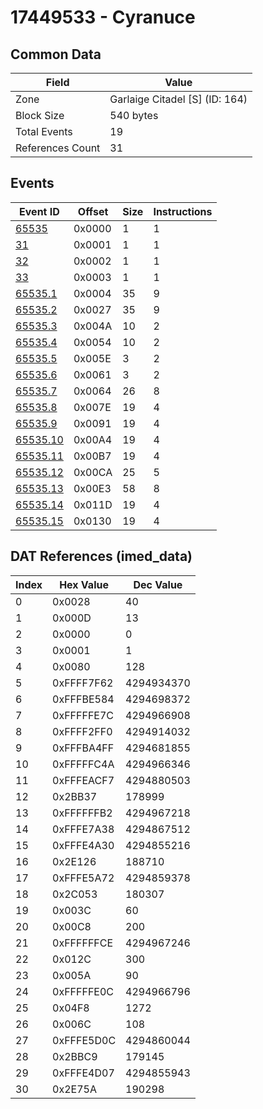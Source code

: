 # 17449533 - Cyranuce

## Common Data

| Field            | Value                          |
|------------------|--------------------------------|
| Zone             | Garlaige Citadel [S] (ID: 164) |
| Block Size       | 540 bytes                      |
| Total Events     | 19                             |
| References Count | 31                             |

## Events

| Event ID                  | Offset   |   Size |   Instructions |
|---------------------------|----------|--------|----------------|
| [65535](./65535.md)       | 0x0000   |      1 |              1 |
| [31](./31.md)             | 0x0001   |      1 |              1 |
| [32](./32.md)             | 0x0002   |      1 |              1 |
| [33](./33.md)             | 0x0003   |      1 |              1 |
| [65535.1](./65535.1.md)   | 0x0004   |     35 |              9 |
| [65535.2](./65535.2.md)   | 0x0027   |     35 |              9 |
| [65535.3](./65535.3.md)   | 0x004A   |     10 |              2 |
| [65535.4](./65535.4.md)   | 0x0054   |     10 |              2 |
| [65535.5](./65535.5.md)   | 0x005E   |      3 |              2 |
| [65535.6](./65535.6.md)   | 0x0061   |      3 |              2 |
| [65535.7](./65535.7.md)   | 0x0064   |     26 |              8 |
| [65535.8](./65535.8.md)   | 0x007E   |     19 |              4 |
| [65535.9](./65535.9.md)   | 0x0091   |     19 |              4 |
| [65535.10](./65535.10.md) | 0x00A4   |     19 |              4 |
| [65535.11](./65535.11.md) | 0x00B7   |     19 |              4 |
| [65535.12](./65535.12.md) | 0x00CA   |     25 |              5 |
| [65535.13](./65535.13.md) | 0x00E3   |     58 |              8 |
| [65535.14](./65535.14.md) | 0x011D   |     19 |              4 |
| [65535.15](./65535.15.md) | 0x0130   |     19 |              4 |

## DAT References (imed_data)

|   Index | Hex Value   |   Dec Value |
|---------|-------------|-------------|
|       0 | 0x0028      |          40 |
|       1 | 0x000D      |          13 |
|       2 | 0x0000      |           0 |
|       3 | 0x0001      |           1 |
|       4 | 0x0080      |         128 |
|       5 | 0xFFFF7F62  |  4294934370 |
|       6 | 0xFFFBE584  |  4294698372 |
|       7 | 0xFFFFFE7C  |  4294966908 |
|       8 | 0xFFFF2FF0  |  4294914032 |
|       9 | 0xFFFBA4FF  |  4294681855 |
|      10 | 0xFFFFFC4A  |  4294966346 |
|      11 | 0xFFFEACF7  |  4294880503 |
|      12 | 0x2BB37     |      178999 |
|      13 | 0xFFFFFFB2  |  4294967218 |
|      14 | 0xFFFE7A38  |  4294867512 |
|      15 | 0xFFFE4A30  |  4294855216 |
|      16 | 0x2E126     |      188710 |
|      17 | 0xFFFE5A72  |  4294859378 |
|      18 | 0x2C053     |      180307 |
|      19 | 0x003C      |          60 |
|      20 | 0x00C8      |         200 |
|      21 | 0xFFFFFFCE  |  4294967246 |
|      22 | 0x012C      |         300 |
|      23 | 0x005A      |          90 |
|      24 | 0xFFFFFE0C  |  4294966796 |
|      25 | 0x04F8      |        1272 |
|      26 | 0x006C      |         108 |
|      27 | 0xFFFE5D0C  |  4294860044 |
|      28 | 0x2BBC9     |      179145 |
|      29 | 0xFFFE4D07  |  4294855943 |
|      30 | 0x2E75A     |      190298 |

